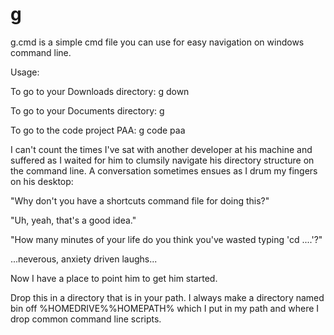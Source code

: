 g
=

g.cmd is a simple cmd file you can use for easy navigation on windows command line. 

Usage:

To go to your Downloads directory:
g down

To go to your Documents directory:
g

To go to the code project PAA:
g code paa


I can't count the times I've sat with another developer at his machine and suffered as I waited for him 
to clumsily navigate his directory structure on the command line. A conversation sometimes ensues as I drum my fingers
on his desktop:

"Why don't you have a shortcuts command file for doing this?"

"Uh, yeah, that's a good idea."

"How many minutes of your life do you think you've wasted typing 'cd ..\..'?"

...neverous, anxiety driven laughs... 

Now I have a place to point him to get him started.

Drop this in a directory that is in your path. I always make a directory named bin off %HOMEDRIVE%%HOMEPATH% which I put in my path and where I drop common command line scripts.
